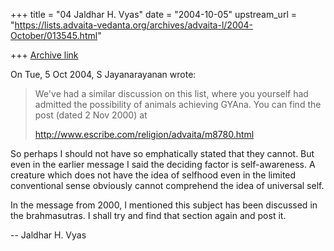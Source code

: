 +++
title = "04 Jaldhar H. Vyas"
date = "2004-10-05"
upstream_url = "https://lists.advaita-vedanta.org/archives/advaita-l/2004-October/013545.html"

+++
[Archive link](https://lists.advaita-vedanta.org/archives/advaita-l/2004-October/013545.html)

On Tue, 5 Oct 2004, S Jayanarayanan wrote:

> We've had a similar discussion on this list, where you yourself had
> admitted the possibility of animals achieving GYAna. You can find the
> post (dated 2 Nov 2000) at
>
> http://www.escribe.com/religion/advaita/m8780.html
>

So perhaps I should not have so emphatically stated that they cannot.  But
even in the earlier message I said the deciding factor is self-awareness.
A creature which does not have the idea of selfhood even in the limited
conventional sense obviously cannot comprehend the idea of universal self.

In the message from 2000, I mentioned this subject has been discussed in
the brahmasutras.  I shall try and find that section again and post it.

-- 
Jaldhar H. Vyas <jaldhar at braincells.com>


